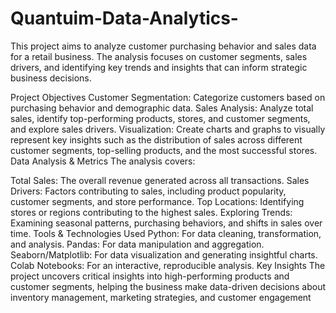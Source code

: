 # Quantuim-Data-Analytics-

This project aims to analyze customer purchasing behavior and sales data for a retail business. The analysis focuses on customer segments, sales drivers, and identifying key trends and insights that can inform strategic business decisions.

Project Objectives
Customer Segmentation: Categorize customers based on purchasing behavior and demographic data.
Sales Analysis: Analyze total sales, identify top-performing products, stores, and customer segments, and explore sales drivers.
Visualization: Create charts and graphs to visually represent key insights such as the distribution of sales across different customer segments, top-selling products, and the most successful stores.
Data Analysis & Metrics
The analysis covers:

Total Sales: The overall revenue generated across all transactions.
Sales Drivers: Factors contributing to sales, including product popularity, customer segments, and store performance.
Top Locations: Identifying stores or regions contributing to the highest sales.
Exploring Trends: Examining seasonal patterns, purchasing behaviors, and shifts in sales over time.
Tools & Technologies Used
Python: For data cleaning, transformation, and analysis.
Pandas: For data manipulation and aggregation.
Seaborn/Matplotlib: For data visualization and generating insightful charts.
Colab Notebooks: For an interactive, reproducible analysis.
Key Insights
The project uncovers critical insights into high-performing products and customer segments, helping the business make data-driven decisions about inventory management, marketing strategies, and customer engagement
